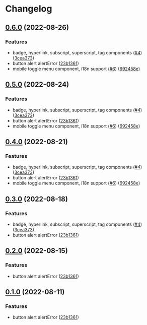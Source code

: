 # Changelog

## [0.6.0](https://github.com/agufaui/agufaui/compare/use-v0.5.0...use-v0.6.0) (2022-08-26)


### Features

* badge, hyperlink, subscript, superscript, tag components ([#4](https://github.com/agufaui/agufaui/issues/4)) ([3cea373](https://github.com/agufaui/agufaui/commit/3cea373247489e9f9a3c38822a058f3c440cc33f))
* button alert alertError ([23b1361](https://github.com/agufaui/agufaui/commit/23b1361e99c21a35276e3210b9c1ec0c2f5190c0))
* mobile toggle menu component, i18n support ([#6](https://github.com/agufaui/agufaui/issues/6)) ([692458e](https://github.com/agufaui/agufaui/commit/692458ebf4f3b3b158d62de81f9c6db16369e59e))

## [0.5.0](https://github.com/agufaui/agufaui/compare/use-v0.4.0...use-v0.5.0) (2022-08-24)


### Features

* badge, hyperlink, subscript, superscript, tag components ([#4](https://github.com/agufaui/agufaui/issues/4)) ([3cea373](https://github.com/agufaui/agufaui/commit/3cea373247489e9f9a3c38822a058f3c440cc33f))
* button alert alertError ([23b1361](https://github.com/agufaui/agufaui/commit/23b1361e99c21a35276e3210b9c1ec0c2f5190c0))
* mobile toggle menu component, i18n support ([#6](https://github.com/agufaui/agufaui/issues/6)) ([692458e](https://github.com/agufaui/agufaui/commit/692458ebf4f3b3b158d62de81f9c6db16369e59e))

## [0.4.0](https://github.com/agufaui/agufaui/compare/use-v0.3.0...use-v0.4.0) (2022-08-21)


### Features

* badge, hyperlink, subscript, superscript, tag components ([#4](https://github.com/agufaui/agufaui/issues/4)) ([3cea373](https://github.com/agufaui/agufaui/commit/3cea373247489e9f9a3c38822a058f3c440cc33f))
* button alert alertError ([23b1361](https://github.com/agufaui/agufaui/commit/23b1361e99c21a35276e3210b9c1ec0c2f5190c0))
* mobile toggle menu component, i18n support ([#6](https://github.com/agufaui/agufaui/issues/6)) ([692458e](https://github.com/agufaui/agufaui/commit/692458ebf4f3b3b158d62de81f9c6db16369e59e))

## [0.3.0](https://github.com/agufaui/agufaui/compare/use-v0.2.0...use-v0.3.0) (2022-08-18)


### Features

* badge, hyperlink, subscript, superscript, tag components ([#4](https://github.com/agufaui/agufaui/issues/4)) ([3cea373](https://github.com/agufaui/agufaui/commit/3cea373247489e9f9a3c38822a058f3c440cc33f))
* button alert alertError ([23b1361](https://github.com/agufaui/agufaui/commit/23b1361e99c21a35276e3210b9c1ec0c2f5190c0))

## [0.2.0](https://github.com/agufaui/agufaui/compare/use-v0.1.0...use-v0.2.0) (2022-08-15)


### Features

* button alert alertError ([23b1361](https://github.com/agufaui/agufaui/commit/23b1361e99c21a35276e3210b9c1ec0c2f5190c0))

## [0.1.0](https://github.com/agufaui/agufaui/compare/use-v0.0.1...use-v0.1.0) (2022-08-11)


### Features

* button alert alertError ([23b1361](https://github.com/agufaui/agufaui/commit/23b1361e99c21a35276e3210b9c1ec0c2f5190c0))
